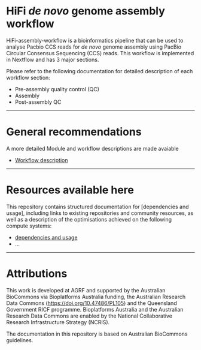 # HiFi *de novo* genome assembly workflow

HiFi-assembly-workflow is a bioinformatics pipeline that can be used to analyse Pacbio CCS reads for *de novo* genome assembly using PacBio Circular Consensus Sequencing (CCS)  reads. This workflow is implemented in Nextflow and has 3 major sections. 
 
Please refer to the following documentation for detailed description of each workflow section:
 
- Pre-assembly quality control (QC)
- Assembly 
- Post-assembly QC

---

# General recommendations 

A more detailed Module and workflow descriptions are made avaiable 
- [Workflow description](workflows.md)

---

# Resources available here

This repository contains structured documentation for [dependencies and usage], including links to existing repositories and community resources, as well as a description of the optimisations achieved on the following compute systems:

- [dependencies and usage](infrastructure_optimisation.md)
- ...

---

# Attributions

This work is developed at AGRF and supported by the Australian BioCommons via Bioplatforms Australia funding, the Australian Research Data Commons (https://doi.org/10.47486/PL105) and the Queensland Government RICF programme. Bioplatforms Australia and the Australian Research Data Commons are enabled by the National Collaborative Research Infrastructure Strategy (NCRIS).

The documentation in this repository is based on Australian BioCommons guidelines. 
